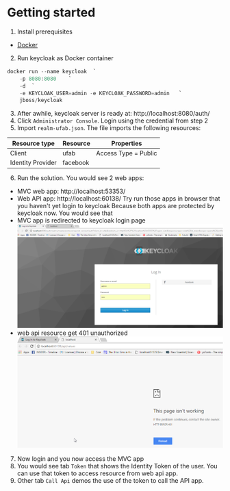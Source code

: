 # Getting started
1. Install prerequisites
* [Docker](https://www.docker.com/community-edition#/download)
2. Run keycloak as Docker container
```Powershell
docker run --name keycloak  `
    -p 8080:8080    `
    -d  `
    -e KEYCLOAK_USER=admin -e KEYCLOAK_PASSWORD=admin   `
    jboss/keycloak
```
3. After awhile, keycloak server is ready at: http://localhost:8080/auth/
4. Click `Administrator Console`. Login using the credential from step 2
5. Import `realm-ufab.json`. The file imports the following resources:

Resource type | Resource | Properties
--- | --- | ---
Client | ufab | Access Type = Public
Identity Provider | facebook | 

6. Run the solution. You would see 2 web apps:
* MVC web app: http://localhost:53353/
* Web API app: http://localhost:60138/
Try run those apps in browser that you haven't yet login to keycloak
Because both apps are protected by keycloak now. You would see that 
* MVC app is redirected to keycloak login page
![web-mvc-protected-by-keycloak](./docs/web-mvc-protected-by-keycloak.png)
* web api resource get 401 unauthorized
![api-app-protected-by-keycloak](./docs/api-app-protected-by-keycloak.png)

7. Now login and you now access the MVC app
8. You would see tab `Token` that shows the Identity Token of the user. You can use that token to access resource from web api app.
9. Other tab `Call Api` demos the use of the token to call the API app.

